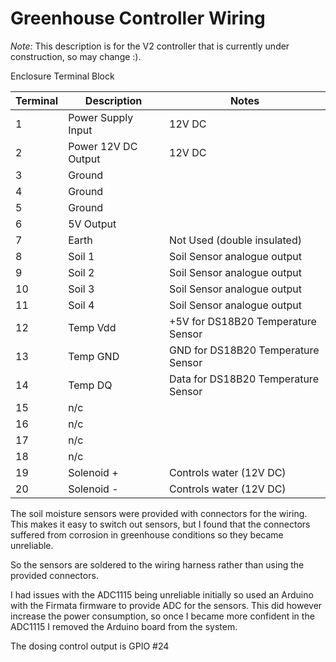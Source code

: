 # Greenhouse Controller Wiring

_Note:_ This description is for the V2 controller that is currently under construction, so may change :).

Enclosure Terminal Block

| Terminal | Description | Notes |
| ---      | ---         | ---   |
| 1         | Power Supply Input | 12V DC |
| 2         | Power 12V DC Output | 12V DC |
| 3         | Ground | |
| 4         | Ground ||
| 5         | Ground ||
| 6         | 5V Output | |
| 7         | Earth | Not Used (double insulated) |
| 8        | Soil 1 | Soil Sensor analogue output |
| 9        | Soil 2 | Soil Sensor analogue output |
| 10        | Soil 3 | Soil Sensor analogue output |
| 11        | Soil 4 |Soil Sensor analogue output  |
| 12        | Temp Vdd | +5V for DS18B20 Temperature Sensor |
| 13        | Temp GND | GND for DS18B20 Temperature Sensor |
| 14        | Temp DQ  | Data for DS18B20 Temperature Sensor |
| 15        | n/c | |
| 16        | n/c | |
| 17        | n/c | |
| 18        | n/c | |
| 19         | Solenoid + | Controls water (12V DC) |
| 20         | Solenoid - | Controls water (12V DC) |



The soil moisture sensors were provided with connectors for the wiring.
This makes it easy to switch out sensors, but I found that the connectors
suffered from corrosion in greenhouse conditions so they became unreliable.

So the sensors are soldered to the wiring harness rather than using the
provided connectors.

I had issues with the ADC1115 being unreliable initially so used an Arduino with the Firmata firmware to provide ADC for the sensors.   This did however
increase the power consumption, so once I became more confident in the ADC1115 I removed the Arduino board from the system.

The dosing control output is GPIO #24